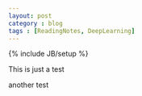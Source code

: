 ```yaml
---
layout: post
category : blog
tags : [ReadingNotes, DeepLearning]
---
```

{% include JB/setup %}

This is just a test
<!--more-->

another test
